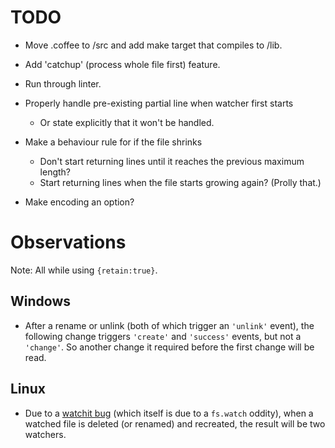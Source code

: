 

# TODO

- Move .coffee to /src and add make target that compiles to /lib. 

- Add 'catchup' (process whole file first) feature.

- Run through linter.

- Properly handle pre-existing partial line when watcher first starts
  - Or state explicitly that it won't be handled.

- Make a behaviour rule for if the file shrinks
  - Don't start returning lines until it reaches the previous maximum length?
  - Start returning lines when the file starts growing again? (Prolly that.)

- Make encoding an option?

# Observations

Note: All while using `{retain:true}`.

## Windows

- After a rename or unlink (both of which trigger an `'unlink'` event), the 
  following change triggers `'create'` and `'success'` events, but not a `'change'`. 
  So another change it required before the first change will be read.

## Linux

- Due to a [watchit bug](https://github.com/TrevorBurnham/Watchit/issues/1) 
  (which itself is due to a `fs.watch` oddity), when a watched file is deleted 
  (or renamed) and recreated, the result will be two watchers.
